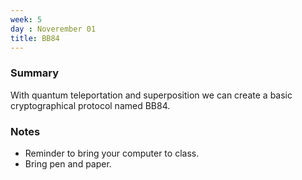 ```yaml
---
week: 5
day : Noverember 01
title: BB84
---
```


### Summary
With quantum teleportation and superposition we can create a basic cryptographical protocol named BB84.

### Notes
- Reminder to bring your computer to class.
- Bring pen and paper.